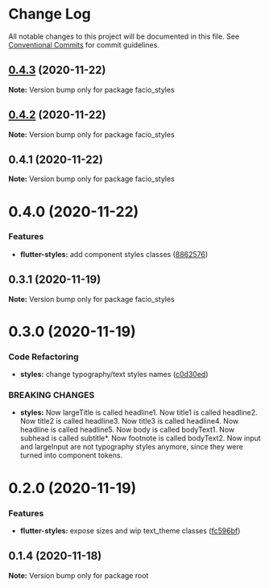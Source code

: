 # Change Log

All notable changes to this project will be documented in this file.
See [Conventional Commits](https://conventionalcommits.org) for commit guidelines.

## [0.4.3](https://github.com/FacioCode/design/compare/v0.4.2...v0.4.3) (2020-11-22)

**Note:** Version bump only for package facio_styles





## [0.4.2](https://github.com/FacioCode/design/compare/v0.4.1...v0.4.2) (2020-11-22)

**Note:** Version bump only for package facio_styles





## 0.4.1 (2020-11-22)

**Note:** Version bump only for package facio_styles





# 0.4.0 (2020-11-22)


### Features

* **flutter-styles:** add component styles classes ([8862576](https://github.com/FacioCode/design/commit/88625766481ab45aecbb5acd4d969f631f543933))





## 0.3.1 (2020-11-19)

**Note:** Version bump only for package facio_styles





# 0.3.0 (2020-11-19)


### Code Refactoring

* **styles:** change typography/text styles names ([c0d30ed](https://github.com/FacioCode/design/commit/c0d30ed06c377557e3cde096fa2c5e398754fbe9))


### BREAKING CHANGES

* **styles:** Now largeTitle is called headline1. Now title1 is called headline2. Now title2 is called headline3. Now title3 is called headline4. Now headline is called headline5. Now body is called bodyText1. Now subhead is called subtitle*. Now footnote is called bodyText2. Now input and largeInput are not typography styles anymore, since they were turned into component tokens.





# 0.2.0 (2020-11-19)


### Features

* **flutter-styles:** expose sizes and wip text_theme classes ([fc596bf](https://github.com/FacioCode/design/commit/fc596bfcd86d68971ec0ffdd72677cb6945bf4e3))





## 0.1.4 (2020-11-18)

**Note:** Version bump only for package root
